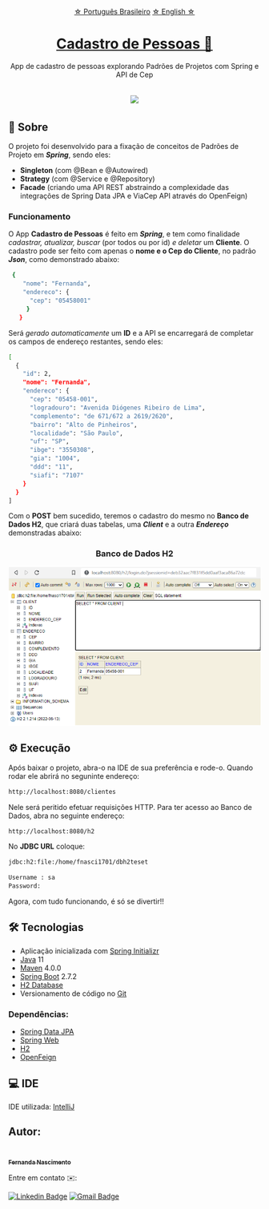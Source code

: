 <p align="center">
    <a href="https://github.com/Fernanda1701/cadastro-de-pessoas/blob/main/README.md">☆ Português Brasileiro</a>
    <a href="https://github.com/Fernanda1701/cadastro-de-pessoas/blob/main/README.eng.md">☆ English ☆</a> 
</p>


<h1 align="center">
    <a href="https://github.com/Fernanda1701/cadastro-de-pessoas">Cadastro de Pessoas 📑</a>
</h1>
<p align="center">App de cadastro de pessoas explorando Padrões de Projetos com Spring e API de Cep</p>

<h2 align="center">
<img src="https://img.shields.io/static/v1?label=Status:&message=Completo ✅&color=32CD32&style=for-the-badge&logo=ghost"/>
</h2>


## 💎 Sobre

O projeto foi desenvolvido para a fixação de conceitos de Padrões de Projeto em <b><i>Spring</b></i>, sendo eles:

- <b>Singleton</b> (com @Bean e @Autowired)
- <b>Strategy</b> (com @Service e @Repository)
- <b>Facade</b> (criando uma API REST abstraindo a complexidade das integrações de Spring Data JPA e ViaCep API através do OpenFeign)

<h3>Funcionamento</h3>

O App <b>Cadastro de Pessoas</b> é feito em <b><i>Spring</b></i>, e tem como finalidade <i>cadastrar, atualizar, buscar</i> (por todos ou por id) <i>e deletar</i> um <b>Cliente</b>. 
O cadastro pode ser feito com apenas o <b>nome e o Cep do Cliente</b>, no padrão <b><i>Json</b></i>, como demonstrado abaixo:

```bash
 {
    "nome": "Fernanda",
    "endereco": {
      "cep": "05458001"
     }
   } 
```

Será <i>gerado automaticamente</i> um <b>ID</b> e a API se encarregará de completar os campos de endereço restantes, sendo eles:

```bash
[
  {
    "id": 2,
    "nome": "Fernanda",
    "endereco": {
      "cep": "05458-001",
      "logradouro": "Avenida Diógenes Ribeiro de Lima",
      "complemento": "de 671/672 a 2619/2620",
      "bairro": "Alto de Pinheiros",
      "localidade": "São Paulo",
      "uf": "SP",
      "ibge": "3550308",
      "gia": "1004",
      "ddd": "11",
      "siafi": "7107"
    }
  }
]
```
Com o <b>POST</b> bem sucedido, teremos o cadastro do mesmo no <b>Banco de Dados H2</b>, que criará duas tabelas, uma <b><i>Client</b></i> e a outra <b><i>Endereço</b></i> demonstradas abaixo:

<h3 align="center">Banco de Dados H2</h3>

<p align="center">
  <img alt="Banco de Dados H2" title="cadastro-de-pessoas" src="./README/cadastro-de-pessoas.png" />
</p>


## ⚙️ Execução

Após baixar o projeto, abra-o na IDE de sua preferência e rode-o. Quando rodar ele abrirá no seguninte endereço:

```bash
http://localhost:8080/clientes
```

Nele será peritido efetuar requisições HTTP. Para ter acesso ao Banco de Dados, abra no seguinte endereço:

```bash
http://localhost:8080/h2
```

No <b>JDBC URL</b> coloque:

```bash
jdbc:h2:file:/home/fnasci1701/dbh2teset
```

```bash
Username : sa
Password: 
```

Agora, com tudo funcionando, é só se divertir!!


## 🛠 Tecnologias

- Aplicação inicializada com [Spring Initializr](https://start.spring.io/)
- [Java](https://www.java.com/) 11
- [Maven](https://maven.apache.org/) 4.0.0
- [Spring Boot](https://spring.io/projects/spring-boot) 2.7.2
- [H2 Database](https://www.h2database.com/html/main.html)
- Versionamento de código no [Git](https://git-scm.com/)

### Dependências:

- [Spring Data JPA](https://spring.io/projects/spring-data-jpa)
- [Spring Web](https://docs.spring.io/spring-framework/docs/current/reference/html/web.html#spring-web)
- [H2](https://www.baeldung.com/spring-boot-h2-database)
- [OpenFeign](https://spring.io/projects/spring-cloud-openfeign)

## 💻 IDE

IDE utilizada: [IntelliJ](https://www.jetbrains.com/pt-br/idea/)

## Autor:

<a href="https://github.com/Fernanda1701">
 <img style="border-radius: 50%;" src="https://avatars.githubusercontent.com/Fernanda1701" width="80px;" alt=""/>
 <br />
 <sub><b>Fernanda Nascimento</b></sub></a> <a href="https://github.com/Fernanda1701"></a>

Entre em contato ✉️:

[![Linkedin Badge](https://img.shields.io/badge/-Fernanda-blue??style=plastic&logo=Linkedin&logoColor=white&link=https://www.linkedin.com/in/fnasci/)](https://www.linkedin.com/in/fnasci/)
[![Gmail Badge](https://img.shields.io/badge/-fnasci.1701@gmail.com-c14438?style=plastic&logo=Gmail&logoColor=white&link=mailto:fnasci.1701@gmail.com)](mailto:fnasci.1701@gmail.com)
